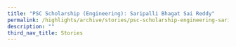 ```yaml
---
title: "PSC Scholarship (Engineering): Saripalli Bhagat Sai Reddy"
permalink: /highlights/archive/stories/psc-scholarship-engineering-saripalli-bhagat-sai-reddy/
description: ""
third_nav_title: Stories
---
```


